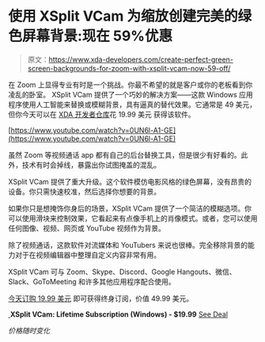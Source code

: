 # 使用 XSplit VCam 为缩放创建完美的绿色屏幕背景:现在 59%优惠

> 原文：<https://www.xda-developers.com/create-perfect-green-screen-backgrounds-for-zoom-with-xsplit-vcam-now-59-off/>

在 Zoom 上显得专业有时是一个挑战。你最不希望的就是客户或你的老板看到你凌乱的卧室。 XSplit VCam 提供了一个巧妙的解决方案——这款 Windows 应用程序使用人工智能来替换或模糊背景，具有逼真的替代效果。它通常是 49 美元，但你今天可以在 [XDA 开发者仓库](https://depot.xda-developers.com/sales/xsplit-vcam-lifetime-subscription?utm_source=xda-developers.com&utm_medium=referral&utm_campaign=xsplit-vcam-lifetime-subscription&utm_term=scsf-456204&utm_content=a0x1P000004YphJQAS&scsonar=1)花 19.99 美元 获得该软件。

[https://www.youtube.com/watch?v=0UN6l-A1-GE](https://www.youtube.com/watch?v=0UN6l-A1-GE)

虽然 Zoom 等视频通话 app 都有自己的后台替换工具，但是很少有好看的。此外，技术有时会掉线，暴露出你试图掩盖的混乱。

XSplit VCam 提供了重大升级。这个软件模仿电影风格的绿色屏幕，没有昂贵的设备。你只需快速校准，然后选择你想要的背景。

如果你只是想掩饰你身后的场景，XSplit VCam 提供了一个简洁的模糊选项。你可以使用滑块来控制效果，它看起来有点像手机上的肖像模式。或者，您可以使用任何图像、视频、网页或 YouTube 视频作为背景。

除了视频通话，这款软件对流媒体和 YouTubers 来说也很棒。完全移除背景的能力对于在视频编辑器中整理自定义内容非常有用。

XSplit VCam 可与 Zoom、Skype、Discord、Google Hangouts、微信、Slack、GoToMeeting 和许多其他应用程序配合使用。

[今天订购 19.99 美元](https://depot.xda-developers.com/sales/xsplit-vcam-lifetime-subscription?utm_source=xda-developers.com&utm_medium=referral&utm_campaign=xsplit-vcam-lifetime-subscription&utm_term=scsf-456204&utm_content=a0x1P000004YphJQAS&scsonar=1) 即可获得终身订阅，价值 49.99 美元。

[ ](https://depot.xda-developers.com/sales/xsplit-vcam-lifetime-subscription?utm_source=xda-developers.com&utm_medium=referral-cta&utm_campaign=xsplit-vcam-lifetime-subscription&utm_term=scsf-456204&utm_content=a0x1P000004YphJQAS&scsonar=1)**XSplit VCam: Lifetime Subscription (Windows) - $19.99** [See Deal](https://depot.xda-developers.com/sales/xsplit-vcam-lifetime-subscription?utm_source=xda-developers.com&utm_medium=referral-cta&utm_campaign=xsplit-vcam-lifetime-subscription&utm_term=scsf-456204&utm_content=a0x1P000004YphJQAS&scsonar=1)

*价格随时变化*